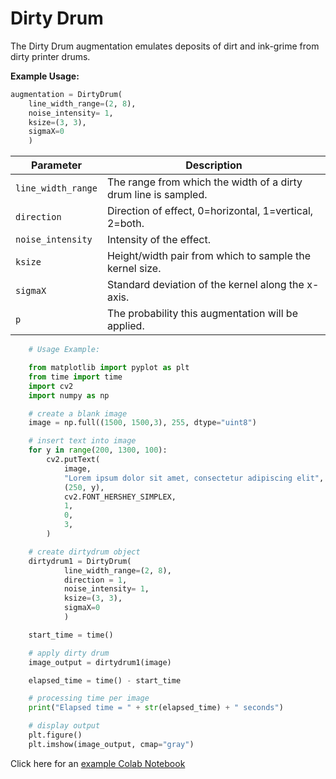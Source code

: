 # Dirty Drum

The Dirty Drum augmentation emulates deposits of dirt and ink-grime from dirty printer drums.

**Example Usage:**

```python
augmentation = DirtyDrum(
	line_width_range=(2, 8),
	noise_intensity= 1,
	ksize=(3, 3),
	sigmaX=0
	)
```

| Parameter          | Description                                                     |
|--------------------|-----------------------------------------------------------------|
| `line_width_range` | The range from which the width of a dirty drum line is sampled. |
| `direction`        | Direction of effect, 0=horizontal, 1=vertical, 2=both.          |
| `noise_intensity`  | Intensity of the effect.                                        |
| `ksize`            | Height/width pair from which to sample the kernel size.         |
| `sigmaX`           | Standard deviation of the kernel along the x-axis.              |
| `p`                | The probability this augmentation will be applied.              |


```python
    # Usage Example:

    from matplotlib import pyplot as plt
    from time import time
    import cv2
    import numpy as np

    # create a blank image
    image = np.full((1500, 1500,3), 255, dtype="uint8")

    # insert text into image
    for y in range(200, 1300, 100):
        cv2.putText(
            image,
            "Lorem ipsum dolor sit amet, consectetur adipiscing elit",
            (250, y),
            cv2.FONT_HERSHEY_SIMPLEX,
            1,
            0,
            3,
        )

    # create dirtydrum object
    dirtydrum1 = DirtyDrum(
            line_width_range=(2, 8),
			direction = 1,
            noise_intensity= 1,
            ksize=(3, 3),
            sigmaX=0
            )

    start_time = time()

    # apply dirty drum
    image_output = dirtydrum1(image)

    elapsed_time = time() - start_time

    # processing time per image
    print("Elapsed time = " + str(elapsed_time) + " seconds")

    # display output
    plt.figure()
    plt.imshow(image_output, cmap="gray")

```


Click here for an [example Colab Notebook](https://colab.research.google.com/drive/1yl0AxrAE2RyWnkWh07yWRDZdHJVfIfqb?usp=sharing)
